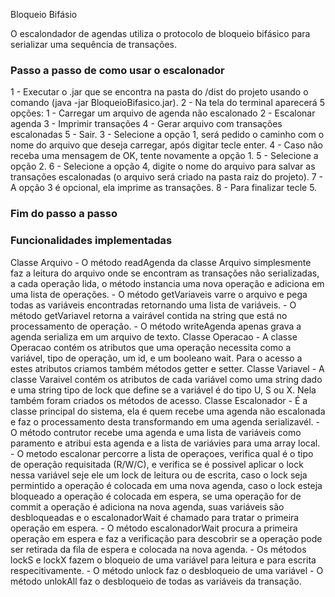 Bloqueio Bifásio

O escalondador de agendas utiliza o protocolo de bloqueio bifásico para serializar uma sequência de transações.

### Passo a passo de como usar o escalonador ###

1 - Executar o .jar que se encontra na pasta do /dist do projeto usando o comando (java -jar BloqueioBifasico.jar).
2 - Na tela do terminal aparecerá 5 opções: 1 - Carregar um arquivo de agenda não escalonado
                    						2 - Escalonar agenda 
                    						3 - Imprimir transações
                    						4 - Gerar arquivo com transações escalonadas
                    						5 - Sair.
3 - Selecione a opção 1, será pedido o caminho com o nome do arquivo que deseja carregar, após digitar tecle enter.
4 - Caso não receba uma mensagem de OK, tente novamente a opção 1.
5 - Selecione a opção 2.
6 - Selecione a opção 4, digite o nome do arquivo para salvar as transações escalonadas (o arquivo será criado na pasta raiz do projeto).
7 - A opção 3 é opcional, ela imprime as transações.
8 - Para finalizar tecle 5.

### Fim do passo a passo ###

### Funcionalidades implementadas ###
Classe Arquivo
	- O método readAgenda da classe Arquivo simplesmente faz a leitura do arquivo onde se encontram as transações não serializadas, a cada operação lida, o método instancia uma nova operação e adiciona em uma lista de operações.
	- O método getVariaveis varre o arquivo e pega todas as variáveis encontradas retornando uma lista de variáveis.
	- O método getVariavel retorna a vairável contida na string que está no processamento de operação.
	- O método writeAgenda apenas grava a agenda serializa em um arquivo de texto.
Classe Operacao
	- A classe Operacao contém os atributos que uma operação necessita como a variável, tipo de operação, um id, e um booleano wait. Para o acesso a estes atributos criamos também métodos getter e setter.
Classe Variavel
	- A classe Varaivel contém os atributos de cada variável como uma string dado e uma string tipo de lock que define se a variável é do tipo U, S ou X. Nela também foram criados os métodos de acesso.
Classe Escalonador
	- É a classe principal do sistema, ela é quem recebe uma agenda não escalonada e faz o processamento desta transformando em uma agenda serializavél.
	- O método contrutor recebe uma agenda e uma lista de variáveis como paramento e atribui esta agenda e a lista de variávies para uma array local.
	- O metodo escalonar percorre a lista de operaçoes, verifica qual é o tipo de operação requisitada (R/W/C), e verifica se é possivel aplicar o lock nessa variável seje ele um lock de leitura ou de escrita, caso o lock seja permintido a operação é colocada em uma nova agenda, caso o lock esteja bloqueado a operação é colocada em espera, se uma operação for de commit a operação é adiciona na nova agenda, suas variáveis são desbloqueadas e o escalonadorWait é chamado para tratar o primeira operação em espera.
	- O método escalonadorWait procura a primeira operação em espera e faz a verificação para descobrir se a operação pode ser retirada da fila de espera e colocada na nova agenda.
	- Os métodos lockS e lockX fazem o bloqueio de uma variável para leitura e para escrita respecitivamente.
	- O método unlock faz o desbloqueio de uma variável
	- O método unlokAll faz o desbloqueio de todas as variáveis da transação.

